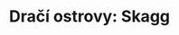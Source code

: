 ---
layout: article
title: 'Dračí ostrovy: Skagg'
authors: Korhul
tags: materiály a doplňky
series: Dračí ostrovy
---